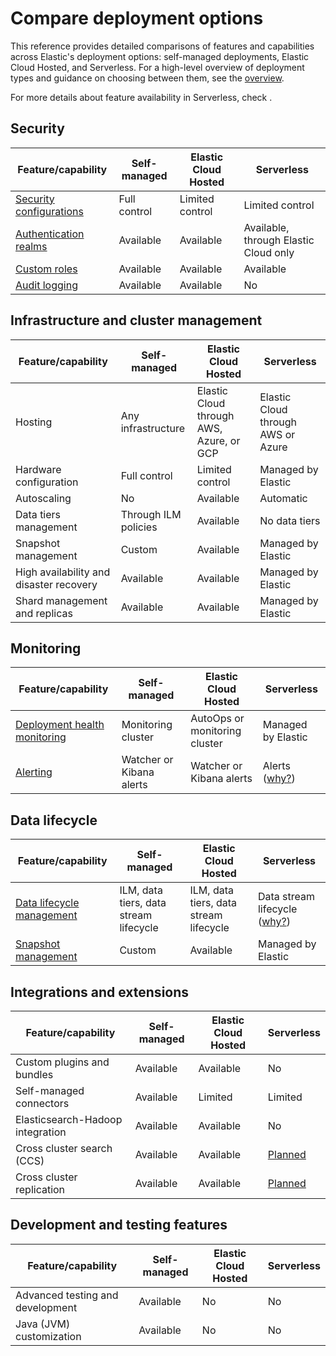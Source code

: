 
# Compare deployment options

This reference provides detailed comparisons of features and capabilities across Elastic's deployment options: self-managed deployments, Elastic Cloud Hosted, and Serverless. For a high-level overview of deployment types and guidance on choosing between them, see the [overview](../deploy.md).

For more details about feature availability in Serverless, check [](elastic-cloud/differences-from-other-elasticsearch-offerings.md#elasticsearch-differences-serverless-feature-categories).

## Security

| Feature/capability | Self-managed | Elastic Cloud Hosted | Serverless |
|-------------------|-------------|--------------------------------|-------------------------|
| [Security configurations](/deploy-manage/security.md) | Full control | Limited control | Limited control |
| [Authentication realms](/deploy-manage/users-roles.md) | Available | Available | Available, through Elastic Cloud only |
| [Custom roles](/deploy-manage/users-roles.md) | Available | Available | Available |
| [Audit logging](/deploy-manage/security/logging-configuration/security-event-audit-logging.md) | Available | Available | No |

## Infrastructure and cluster management

| Feature/capability | Self-managed | Elastic Cloud Hosted | Serverless |
|-------------------|-------------|--------------------------------|-------------------------|
| Hosting | Any infrastructure | Elastic Cloud through AWS, Azure, or GCP | Elastic Cloud through AWS or Azure |
| Hardware configuration | Full control | Limited control | Managed by Elastic |
| Autoscaling | No | Available | Automatic |
| Data tiers management | Through ILM policies | Available | No data tiers |
| Snapshot management | Custom | Available | Managed by Elastic |
| High availability and disaster recovery | Available | Available | Managed by Elastic |
| Shard management and replicas | Available | Available | Managed by Elastic |

## Monitoring

| Feature/capability | Self-managed | Elastic Cloud Hosted | Serverless |
|-------------------|-------------|--------------------------------|-------------------------|
| [Deployment health monitoring](/deploy-manage/monitor.md) | Monitoring cluster | AutoOps or monitoring cluster | Managed by Elastic |
| [Alerting](/explore-analyze/alerts-cases.md) | Watcher or Kibana alerts | Watcher or Kibana alerts | Alerts ([why?](/deploy-manage/deploy/elastic-cloud/differences-from-other-elasticsearch-offerings.md#elasticsearch-differences-serverless-features-replaced)) |

## Data lifecycle

| Feature/capability | Self-managed | Elastic Cloud Hosted | Serverless |
|-------------------|-------------|--------------------------------|-------------------------|
| [Data lifecycle management](/manage-data/lifecycle.md) | ILM, data tiers, data stream lifecycle | ILM, data tiers, data stream lifecycle | Data stream lifecycle ([why?](/deploy-manage/deploy/elastic-cloud/differences-from-other-elasticsearch-offerings.md#elasticsearch-differences-serverless-features-replaced)) |
| [Snapshot management](/deploy-manage/tools/snapshot-and-restore.md) | Custom | Available | Managed by Elastic |

## Integrations and extensions

| Feature/capability | Self-managed | Elastic Cloud Hosted | Serverless |
|-------------------|-------------|--------------------------------|-------------------------|
| Custom plugins and bundles | Available | Available | No |
| Self-managed connectors | Available | Limited | Limited |
| Elasticsearch-Hadoop integration | Available | Available | No |
| Cross cluster search (CCS) | Available | Available | [Planned](/deploy-manage/deploy/elastic-cloud/differences-from-other-elasticsearch-offerings.md#elasticsearch-differences-serverless-feature-planned) |
| Cross cluster replication | Available | Available | [Planned](/deploy-manage/deploy/elastic-cloud/differences-from-other-elasticsearch-offerings.md#elasticsearch-differences-serverless-feature-planned) |

## Development and testing features

| Feature/capability | Self-managed | Elastic Cloud Hosted | Serverless |
|-------------------|-------------|--------------------------------|-------------------------|
| Advanced testing and development | Available | No | No |
| Java (JVM) customization | Available | No | No |

